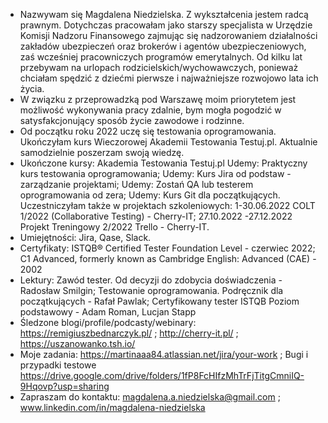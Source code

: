 - Nazwywam się Magdalena Niedzielska. Z wykształcenia jestem radcą prawnym. Dotychczas pracowałam jako starszy specjalista w Urzędzie Komisji Nadzoru Finansowego zajmując się nadzorowaniem działalności zakładów ubezpieczeń oraz brokerów i agentów ubezpieczeniowych, zaś wcześniej pracowniczych programów emerytalnych.
Od kilku lat przebywam na urlopach rodzicielskich/wychowawczych, ponieważ chciałam spędzić z dziećmi pierwsze i najważniejsze rozwojowo lata ich życia.
- W związku z przeprowadzką pod Warszawę moim priorytetem jest możliwość wykonywania pracy zdalnie, bym mogła pogodzić w satysfakcjonujący sposób życie zawodowe i rodzinne.
- Od początku roku 2022 uczę się testowania oprogramowania. Ukończyłam kurs Wieczorowej Akademii Testowania Testuj.pl. Aktualnie samodzielnie poszerzam swoją wiedzę.
- Ukończone kursy:
Akademia Testowania Testuj.pl
Udemy: Praktyczny kurs testowania oprogramowania;
Udemy: Kurs Jira od podstaw - zarządzanie projektami;
Udemy: Zostań QA lub testerem oprogramowania od zera;
Udemy: Kurs Git dla początkujących.
Uczestniczyłam także w projektach szkoleniowych:
1-30.06.2022 COLT 1/2022 (Collaborative Testing) - Cherry-IT;
27.10.2022 -27.12.2022 Projekt Treningowy 2/2022 Trello - Cherry-IT.
- Umiejętności: Jira, Qase, Slack.
- Certyfikaty: ISTQB® Certified Tester Foundation Level - czerwiec 2022; C1 Advanced, formerly known as Cambridge English: Advanced (CAE) - 2002
- Lektury:
Zawód tester. Od decyzji do zdobycia doświadczenia - Radosław Smilgin;
Testowanie oprogramowania. Podręcznik dla początkujących - Rafał Pawlak;
Certyfikowany tester ISTQB Poziom podstawowy - Adam Roman, Lucjan Stapp
- Śledzone blogi/profile/podcasty/webinary:
https://remigiuszbednarczyk.pl/ ;
http://cherry-it.pl/ ;
https://uszanowanko.tsh.io/
- Moje zadania: https://martinaaa84.atlassian.net/jira/your-work ; Bugi i przypadki testowe https://drive.google.com/drive/folders/1fP8FcHIfzMhTrFjTitgCmniIQ-9Hqovp?usp=sharing
- Zapraszam do kontaktu: magdalena.a.niedzielska@gmail.com ; www.linkedin.com/in/magdalena-niedzielska 





<!---
MagdalenaNiedzielska/MagdalenaNiedzielska is a ✨ special ✨ repository because its `README.md` (this file) appears on your GitHub profile.
You can click the Preview link to take a look at your changes.
--->
